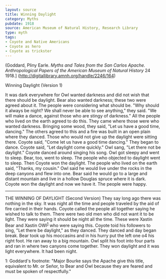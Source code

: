 ```yaml
---
layout: source
title: Winning Daylight
category: Myths
pubdate: 1918
source: American Museum of Natural History, Research Library
type: myth
tags:
- Coyote and Native Americans
- Coyote as hero
- Coyote as trickster
---
```


(Goddard, Pliny Earle. *Myths and Tales from the San Carlos Apache. Anthropological Papers of the American Museum of Natural History* 24 1918.] (http://digitallibrary.amnh.org/handle/2246/164)

Winning Daylight (Version 1)

It was dark everywhere for Owl wanted darkness and did not wish that there should be daylight. Bear also wanted darkness; these two were agreed about it. The people were considering what should be. "Why should it always be night? We shall never be able to see anything," they said. "We will make a dance, against those who are stingy of darkness." 
All the people who lived on the earth agreed to do this. They came where those were who wanted darkness. Bringing some wood, they said, "Let us have a good time, dancing." The others agreed to this and a fire was built in an open plain where they danced. Those who would not give up the daylight were sitting there. 
Coyote said, "Come let us have a good time dancing." They began to dance. Coyote said, "Let daylight come quickly." Owl sang, "Let there not be daylight." Coyote danced around singing his song. Owl got sleepy and went to sleep. Bear, too, went to sleep. The people who objected to daylight went to sleep. Then Coyote won the daylight. The people who lived on the earth said, "Thanks, my cousin." Owl said he would live under the rocks in the deep canyons and flew into one. Bear said he would go to a large and distant mountain and live in a hollow Douglas spruce where it is dark. 
Coyote won the daylight and now we have it. The people were happy. 

***

THE WINNING OF DAYLIGHT (Second Version)
They say long ago there was nothing in the sky. It was night all the time and people traveled by the aid of fire carried in their hands. Coyote called the people all together saying he wished to talk to them. There were two old men who did not want it to be light. They were saying it should be night all the time. These were Xastin Bear and Xastin OWl<sup>[1](#myfootnote1)</sup> who were saying this. Coyote toid his followers to sing, "Let there be daylight," as they danced. They danced and day began break. Bear took up his moccasins and in his hurry put the left one o4 his right foot. He ran away to a big mountain. Owl split his foot into four parts and ran in where two canyons come together. They won daylight and it was light everywhere. It had been night.

<a name="myfootnote1">1</a>: Goddard's footnote: "Major Bourke says the Apache give this title, equivalent to Mr. or Señor, to Bear and Owl because they are feared and must be spoken of respectfully."
